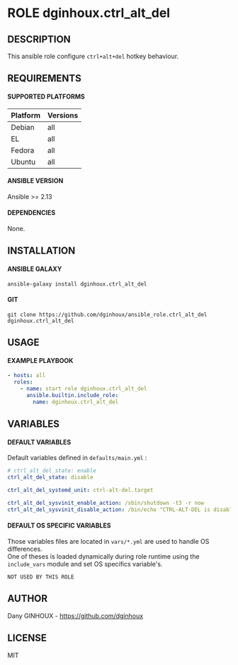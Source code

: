 # ROLE dginhoux.ctrl_alt_del



## DESCRIPTION

This ansible role configure `ctrl+alt+del` hotkey behaviour.



## REQUIREMENTS

#### SUPPORTED PLATFORMS

| Platform | Versions |
|----------|----------|
| Debian | all |
| EL | all |
| Fedora | all |
| Ubuntu | all |


#### ANSIBLE VERSION

Ansible >= 2.13

#### DEPENDENCIES

None.



## INSTALLATION

#### ANSIBLE GALAXY

```shell
ansible-galaxy install dginhoux.ctrl_alt_del
```
#### GIT

```shell
git clone https://github.com/dginhoux/ansible_role.ctrl_alt_del dginhoux.ctrl_alt_del
```


## USAGE

#### EXAMPLE PLAYBOOK

```yaml
- hosts: all
  roles:
    - name: start role dginhoux.ctrl_alt_del
      ansible.builtin.include_role:
        name: dginhoux.ctrl_alt_del
```


## VARIABLES

#### DEFAULT VARIABLES

Default variables defined in `defaults/main.yml` : 

```yaml
# ctrl_alt_del_state: enable
ctrl_alt_del_state: disable

ctrl_alt_del_systemd_unit: ctrl-alt-del.target

ctrl_alt_del_sysvinit_enable_action: /sbin/shutdown -t3 -r now
ctrl_alt_del_sysvinit_disable_action: /bin/echo "CTRL-ALT-DEL is disabled"
```

#### DEFAULT OS SPECIFIC VARIABLES

Those variables files are located in `vars/*.yml` are used to handle OS differences.<br />
One of theses is loaded dynamically during role runtime using the `include_vars` module and set OS specifics variable's.

`NOT USED BY THIS ROLE`



## AUTHOR

Dany GINHOUX - https://github.com/dginhoux



## LICENSE

MIT
